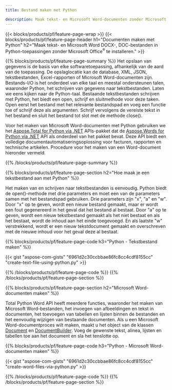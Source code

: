 ```yaml
---
title: Bestand maken met Python 

description: Maak tekst- en Microsoft Word-documenten zonder Microsoft Office te installeren 
---
```


{{< blocks/products/pf/feature-page-wrap >}}
{{< blocks/products/pf/feature-page-header h1="Documenten maken met Python" h2="Maak tekst- en Microsoft Word DOCX-, DOC-bestanden in Python-toepassingen zonder Microsoft Office<sup>&reg;</sup> te installeren." >}}

{{% blocks/products/pf/feature-page-summary %}}
Het opslaan van gegevens is de basis van elke softwaretoepassing, afhankelijk van de aard van de toepassing. De opslaglocatie kan de database, XML, JSON, tekstbestanden, Excel-rapporten of Microsoft Word-documenten zijn. Bestands-I/O is het onderdeel van elke taal en meestal ondersteunen talen, waaronder Python, het schrijven van gegevens naar tekstbestanden. Laten we eens kijken naar de Python-taal. Bestaande tekstbestanden schrijven met Python, het biedt een open, schrijf en sluitmethode voor deze taken. Open eerst het bestand met het relevante bestandspad en voeg een functie toe of schrijf deze als argumenten. Schrijf vervolgens de vereiste tekst in het bestand en sluit het bestand tot slot met de methode close(). 

Voor het maken van Microsoft Word-documenten met Python gebruiken we het [Aspose.Total for Python via .NET](https://products.aspose.com/total/python-net/) APIs-pakket dat de [Aspose.Words for Python via .NET](https://products.aspose.com/words/python-net/) API als onderdeel van het pakket bevat. Deze API biedt een volledige documentautomatiseringsoplossing voor facturen, rapporten en technische artikelen. Procedure voor het maken van een Word-document hieronder vermeld.

{{% /blocks/products/pf/feature-page-summary  %}}

{{% blocks/products/pf/feature-page-section  h2="Hoe maak je een tekstbestand aan met Python" %}}

Het maken van en schrijven naar tekstbestanden is eenvoudig. Python biedt de open()-methode met drie parameters en moet een van de parameters samen met het bestandspad gebruiken. Drie parameters zijn "x", "a" en "w". Door "x" op te geven, wordt een nieuw bestand gemaakt, maar er wordt een fout gegenereerd in het geval dat het bestand al bestaat. Door "a" op te geven, wordt een nieuw tekstbestand gemaakt als het niet bestaat en als het bestaat, wordt de inhoud aan het einde toegevoegd. En als laatste "w" verstrekkend, wordt er een nieuw tekstdocument gemaakt en overschreven met de nieuwe inhoud voor het geval deze al bestaat.

{{% blocks/products/pf/feature-page-code h3="Python - Tekstbestand maken" %}}

{{< gist "aspose-com-gists" "6961d2c30ccbbae86fc8cc4cdf8155cc" "create-text-file-using-python.py" >}}

{{% /blocks/products/pf/feature-page-code  %}}
{{% /blocks/products/pf/feature-page-section %}}

{{% blocks/products/pf/feature-page-section  h2="Microsoft Word-documenten maken" %}}

Total Python Word API heeft meerdere functies, waaronder het maken van Microsoft Word-bestanden, het invoegen van afbeeldingen en tekst in documenten, het toevoegen van tabellen en lijsten binnen de bestanden en het eenvoudig wijzigen van bestaande documenten. Als u een Microsoft Word-documentproces wilt maken, maakt u het object van de klassen [Document](https://reference.aspose.com/words/python-net/aspose.words/document/) en [DocumentBuilder](https://reference.aspose.com/words/python-net/aspose.words/documentbuilder/). Voeg de gewenste tekst, alinea, lijsten en tabellen toe aan het document en sla het tenslotte op.

{{% blocks/products/pf/feature-page-code h3="Python - Microsoft Word-documenten maken" %}}

{{< gist "aspose-com-gists" "6961d2c30ccbbae86fc8cc4cdf8155cc" "create-word-files-via-python.py" >}}

{{% /blocks/products/pf/feature-page-code  %}}
{{% /blocks/products/pf/feature-page-section %}}